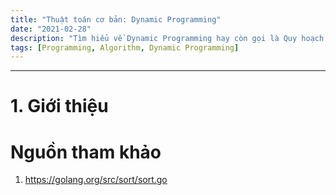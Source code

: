 ```yaml
---
title: "Thuật toán cơ bản: Dynamic Programming"
date: "2021-02-28"
description: "Tìm hiểu về Dynamic Programming hay còn gọi là Quy hoạch động trong Tiếng Việt"
tags: [Programming, Algorithm, Dynamic Programming]
---
```


---

# 1. Giới thiệu

# Nguồn tham khảo

1. https://golang.org/src/sort/sort.go
